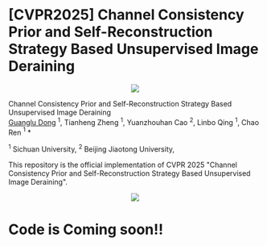 # [CVPR2025] Channel Consistency Prior and Self-Reconstruction Strategy Based Unsupervised Image Deraining
<p align="center">
<a href="https://arxiv.org/abs/2503.18703"><img src="https://img.shields.io/badge/arXiv-Paper-<color>"></a>
 
 Channel Consistency Prior and Self-Reconstruction Strategy Based Unsupervised Image Deraining
 </br>
[Guanglu Dong](https://github.com/GuangluDong0728) $^{1}$,
Tianheng Zheng $^{1}$,
Yuanzhouhan Cao $^{2}$,
Linbo Qing $^{1}$,
Chao Ren $^{1}$ \*

$^{1}$ Sichuan University,
$^{2}$ Beijing Jiaotong University,

This repository is the official implementation of CVPR 2025 "Channel Consistency Prior and Self-Reconstruction Strategy Based Unsupervised Image Deraining".

<p align="center">
<img src="imgs/realshot_final.png" :height="100px">

# Code is Coming soon!!
